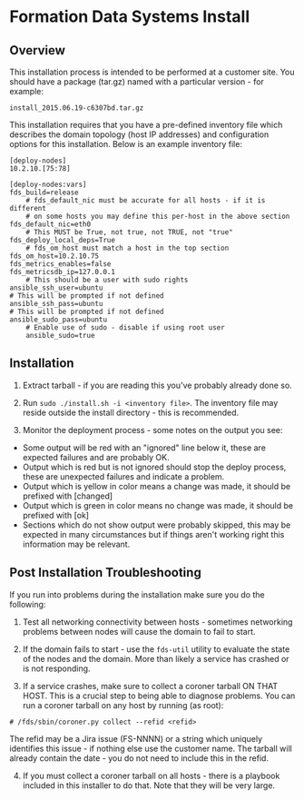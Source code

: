 Formation Data Systems Install
==============================

Overview
--------
This installation process is intended to be performed at a customer site. You
should have a package (tar.gz) named with a particular version - for example:

`install_2015.06.19-c6307bd.tar.gz`

This installation requires that you have a pre-defined inventory file which
describes the domain topology (host IP addresses) and configuration options
for this installation. Below is an example inventory file:

    [deploy-nodes]
    10.2.10.[75:78]

    [deploy-nodes:vars]
    fds_build=release
		# fds_default_nic must be accurate for all hosts - if it is different
		# on some hosts you may define this per-host in the above section
    fds_default_nic=eth0
		# This MUST be True, not true, not TRUE, not "true"
    fds_deploy_local_deps=True
		# fds_om_host must match a host in the top section
    fds_om_host=10.2.10.75
    fds_metrics_enables=false
    fds_metricsdb_ip=127.0.0.1
		# This should be a user with sudo rights
    ansible_ssh_user=ubuntu
    # This will be prompted if not defined
    ansible_ssh_pass=ubuntu
    # This will be prompted if not defined
    ansible_sudo_pass=ubuntu
		# Enable use of sudo - disable if using root user
		ansible_sudo=true

Installation
------------

1. Extract tarball - if you are reading this you've probably already done so.

2. Run `sudo ./install.sh -i <inventory file>`. The inventory file may reside outside
the install directory - this is recommended.

3. Monitor the deployment process - some notes on the output you see:

- Some output will be red with an "ignored" line below it, these are
  expected failures and are probably OK.
- Output which is red but is not ignored should stop the deploy process,
  these are unexpected failures and indicate a problem.
- Output which is yellow in color means a change was made, it should be
  prefixed with [changed]
- Output which is green in color means no change was made, it should be
  prefixed with [ok]
- Sections which do not show output were probably skipped, this may be
  expected in many circumstances but if things aren't working right this
  information may be relevant.

Post Installation Troubleshooting
---------------------------------

If you run into problems during the installation make sure you do the following:

1. Test all networking connectivity between hosts - sometimes networking problems between nodes will cause the domain to fail to start.

2. If the domain fails to start - use the `fds-util` utility to evaluate the
state of the nodes and the domain. More than likely a service has crashed
or is not responding.

3. If a service crashes, make sure to collect a coroner tarball ON THAT HOST.
This is a crucial step to being able to diagnose problems. You can run a
coroner tarball on any host by running (as root):

`# /fds/sbin/coroner.py collect --refid <refid>`

The refid may be a Jira issue (FS-NNNN) or a string which uniquely identifies
this issue - if nothing else use the customer name. The tarball will already
contain the date - you do not need to include this in the refid.

4. If you must collect a coroner tarball on all hosts - there is a playbook
included in this installer to do that. Note that they will be very large.

